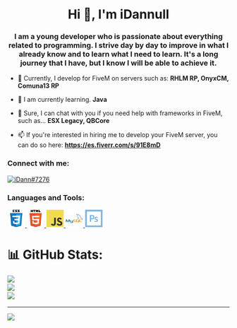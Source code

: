 <h1 align="center">Hi 👋, I'm iDannull</h1>
<h3 align="center">I am a young developer who is passionate about everything related to programming. I strive day by day to improve in what I already know and to learn what I need to learn. It's a long journey that I have, but I know I will be able to achieve it.</h3>

- 🔭 Currently, I develop for FiveM on servers such as: **RHLM RP, OnyxCM, Comuna13 RP**

- 🌱 I am currently learning. **Java**

- 💬 Sure, I can chat with you if you need help with frameworks in FiveM, such as... **ESX Legacy, QBCore**

- 📫 If you're interested in hiring me to develop your FiveM server, you can do so here: **https://es.fiverr.com/s/91E8mD**

<h3 align="left">Connect with me:</h3>
<p align="left">
<a href="https://discord.gg/iDann#7276" target="blank"><img align="center" src="https://raw.githubusercontent.com/rahuldkjain/github-profile-readme-generator/master/src/images/icons/Social/discord.svg" alt="iDann#7276" height="30" width="40" /></a>
</p>

<h3 align="left">Languages and Tools:</h3>
<p align="left"> <a href="https://www.w3schools.com/css/" target="_blank" rel="noreferrer"> <img src="https://raw.githubusercontent.com/devicons/devicon/master/icons/css3/css3-original-wordmark.svg" alt="css3" width="40" height="40"/> </a> <a href="https://www.w3.org/html/" target="_blank" rel="noreferrer"> <img src="https://raw.githubusercontent.com/devicons/devicon/master/icons/html5/html5-original-wordmark.svg" alt="html5" width="40" height="40"/> </a> <a href="https://developer.mozilla.org/en-US/docs/Web/JavaScript" target="_blank" rel="noreferrer"> <img src="https://raw.githubusercontent.com/devicons/devicon/master/icons/javascript/javascript-original.svg" alt="javascript" width="40" height="40"/> </a> <a href="https://www.mysql.com/" target="_blank" rel="noreferrer"> <img src="https://raw.githubusercontent.com/devicons/devicon/master/icons/mysql/mysql-original-wordmark.svg" alt="mysql" width="40" height="40"/> </a> <a href="https://www.photoshop.com/en" target="_blank" rel="noreferrer"> <img src="https://raw.githubusercontent.com/devicons/devicon/master/icons/photoshop/photoshop-line.svg" alt="photoshop" width="40" height="40"/> </a> </p>

# 📊 GitHub Stats:
![](https://github-readme-stats.vercel.app/api?username=xDaniells&theme=dark&hide_border=false&include_all_commits=true&count_private=true)<br/>
![](https://github-readme-streak-stats.herokuapp.com/?user=xDaniells&theme=dark&hide_border=false)<br/>
![](https://github-readme-stats.vercel.app/api/top-langs/?username=xDaniells&theme=dark&hide_border=false&include_all_commits=true&count_private=true&layout=compact)

---
[![](https://visitcount.itsvg.in/api?id=xDaniells&icon=7&color=0)](https://visitcount.itsvg.in)
